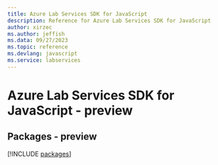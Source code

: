 ```yaml
---
title: Azure Lab Services SDK for JavaScript
description: Reference for Azure Lab Services SDK for JavaScript
author: xirzec
ms.author: jeffish
ms.data: 09/27/2023
ms.topic: reference
ms.devlang: javascript
ms.service: labservices
---
```

# Azure Lab Services SDK for JavaScript - preview
## Packages - preview
[!INCLUDE [packages](lab-services-index.md)]